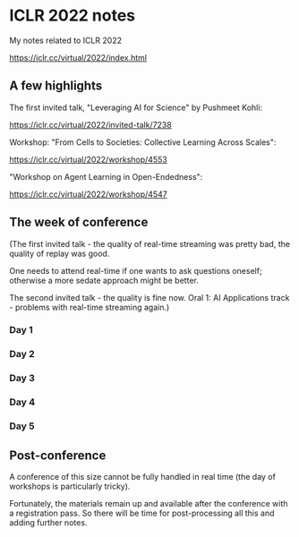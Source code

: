 # ICLR 2022 notes

My notes related to ICLR 2022

https://iclr.cc/virtual/2022/index.html

## A few highlights

The first invited talk, "Leveraging AI for Science" by Pushmeet Kohli:

https://iclr.cc/virtual/2022/invited-talk/7238

Workshop: "From Cells to Societies: Collective Learning Across Scales":

https://iclr.cc/virtual/2022/workshop/4553

"Workshop on Agent Learning in Open-Endedness":

https://iclr.cc/virtual/2022/workshop/4547

## The week of conference

(The first invited talk - the quality of real-time streaming was pretty bad, the quality of replay was good.

One needs to attend real-time if one wants to ask questions oneself; otherwise a more sedate approach might be better.

The second invited talk - the quality is fine now. Oral 1: AI Applications track - problems with real-time streaming again.)

### Day 1

### Day 2

### Day 3

### Day 4

### Day 5

## Post-conference

A conference of this size cannot be fully handled in real time (the day of workshops is particularly tricky).

Fortunately, the materials remain up and available after the conference with a registration pass. So there will be time for
post-processing all this and adding further notes.
